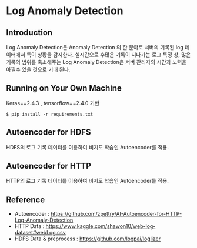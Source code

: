 # Log Anomaly Detection

## Introduction

Log Anomaly Detection은 Anomaly Detection 의 한 분야로 서버의 기록된 log 데이터에서 특이 상황을 감지한다. 실시간으로 수많은 기록이 지나가는 로그 특정 상, 많은 기록의 범위를 축소해주는 Log Anomaly Detection은 서버 관리자의 시간과 노력을 아낄수 있을 것으로 기대 된다.

## Running on Your Own Machine

Keras==2.4.3 , tensorflow==2.4.0 기반

```
$ pip install -r requirements.txt
```

## Autoencoder for HDFS

HDFS의 로그 기록 데이터를 이용하여 비지도 학습인 Autoencoder를 적용.

## Autoencoder for HTTP

HTTP의 로그 기록 데이터를 이용하여 비지도 학습인 Autoencoder를 적용.

## Reference

* Autoencoder : https://github.com/zpettry/AI-Autoencoder-for-HTTP-Log-Anomaly-Detection
* HTTP Data : https://www.kaggle.com/shawon10/web-log-dataset#webLog.csv
* HDFS Data & preprocess : https://github.com/logpai/loglizer 